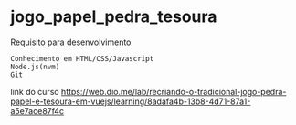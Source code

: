 # jogo_papel_pedra_tesoura

Requisito para desenvolvimento
 
```
Conhecimento em HTML/CSS/Javascript
Node.js(nvm)
Git
```

 
link do curso
https://web.dio.me/lab/recriando-o-tradicional-jogo-pedra-papel-e-tesoura-em-vuejs/learning/8adafa4b-13b8-4d71-87a1-a5e7ace87f4c
